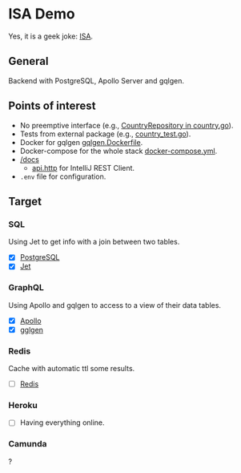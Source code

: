 # ISA Demo

Yes, it is a geek joke: [ISA](https://en.wikipedia.org/wiki/Industry_Standard_Architecture).

## General

Backend with PostgreSQL, Apollo Server and gqlgen.

## Points of interest

* No preemptive interface (e.g., [CountryRepository in country.go](pkg/handler/country.go)).
* Tests from external package (e.g., [country_test.go](pkg/handler/country_test.go)).
* Docker for gqlgen [gqlgen.Dockerfile](gqlgen.Dockerfile).
* Docker-compose for the whole stack [docker-compose.yml](docker-compose.yml).
* [/docs](docs)
  * [api.http](docs/api.http) for IntelliJ REST Client.
* `.env` file for configuration.

## Target

### SQL

Using Jet to get info with a join between two tables.

* [x] [PostgreSQL](https://www.postgresql.org/)
* [x] [Jet](https://github.com/go-jet/jet)

### GraphQL

Using Apollo and gqlgen to access to a view of their data tables.

* [x] [Apollo](https://www.apollographql.com/)
* [x] [gglgen](https://gqlgen.com/)

### Redis

Cache with automatic ttl some results.

* [ ] [Redis](https://redis.io/)

### Heroku

* [ ] Having everything online.

### Camunda

?
